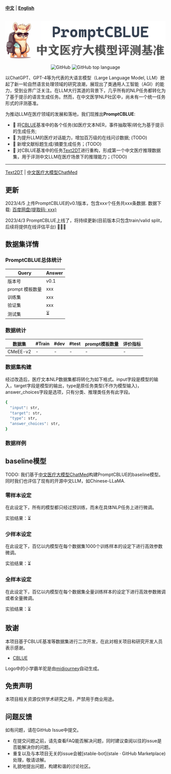 [**中文**](./README.md) | [**English**](./README_EN.md)

<p align="center">
    <br>
    <img src="./pics/promptCBLUE_banner_v0.png" width="600"/>
    <br>
</p>
<p align="center">
    <img alt="GitHub" src="https://img.shields.io/github/license/ymcui/Chinese-LLaMA-Alpaca.svg?color=blue&style=flat-square">
    <img alt="GitHub top language" src="https://img.shields.io/github/languages/top/ymcui/Chinese-LLaMA-Alpaca">
</p>


以ChatGPT、GPT-4等为代表的大语言模型（Large Language Model, LLM）掀起了新一轮自然语言处理领域的研究浪潮，展现出了类通用人工智能（AGI）的能力，受到业界广泛关注。在LLM大行其道的背景下，几乎所有的NLP任务都转化为了基于提示的语言生成任务。然而，在中文医学NLP社区中，尚未有一个统一任务形式的评测基准。

为推动LLM在医疗领域的发展和落地，我们现推出**PromptCBLUE**:

- 🚀 将[CBLUE](https://tianchi.aliyun.com/dataset/95414)基准中的各个任务(如医疗文本NER，事件抽取等)转化为基于提示的生成任务; 
- 🚀 为提升LLM的医疗对话能力，增加百万级的在线问诊数据; (TODO)
- 🚀 新增文献标题生成/摘要生成任务；(TODO)
- 🚀 对CBLUE基准中的任务[Text2DT](https://github.com/michael-wzhu/Text2DT_Baseline)进行重构，形成第一个中文医疗推理数据集，用于评测中文LLM在医疗场景下的推理能力；(TODO)


----

[Text2DT](https://github.com/michael-wzhu/Text2DT_Baseline) | [中文医疗大模型ChatMed](https://github.com/michael-wzhu/ChatMed)


## 更新

2023/4/5 上传PromptCBLUE的v0.1版本，包含xxx个任务共xxx条数据. 数据下载: [百度网盘(提取码: xxx)]()

2023/4/3 PromptCBLUE上线了，将持续更新(目前版本只包含train/valid split，后续将提供在线评估平台) 🎉🎉🎉




## 数据集详情

### PromptCBLUE总体统计

| Query       | Answer |
|-------------|--------|
| 版本号         | v0.1   |
| prompt 模板数量 | xxx    |
| 训练集         | xxx    |
| 验证集         | xxx    |
| 测试集         | ⏳      |



### 数据统计


| 数据集      | #Train | #dev | #test | prompt模板数量 | 评价指标 | 
|----------|--------|------|-------|-----------|------|
| CMeEE-v2 | -      | -    | -     | -         | -    |



### 数据集构建

经过改造后，医疗文本NLP数据集都将转化为如下格式。input字段是模型的输入，target字段是模型的输出，type是原任务类型(不作为模型输入)，answer_choices字段是选项，只有分类、推理类任务有此字段。

```bash
{
  "input": str,
  "target": str,
  "type": str,
  "answer_choices": str,
}
```


### 数据样例



## baseline模型

TODO: 我们基于[中文医疗大模型ChatMed](https://github.com/michael-wzhu/ChatMed)构建PromptCBLUE的baseline模型。同时我们也评估了现有的开源中文LLM，如Chinese-LLaMA.

### 零样本设定

在此设定下，所有的模型都只经过预训练，而未在具体NLP任务上进行微调。

实验结果：⏳

### 少样本设定

在此设定下，百亿以内模型在每个数据集1000个训练样本的设定下进行高效参数微调。

实验结果：⏳

### 全样本设定

在此设定下，百亿以内模型在每个数据集全量训练样本的设定下进行高效参数微调或者全量微调。

实验结果：⏳



## 致谢

本项目基于CBLUE基准等数据集进行二次开发，在此对相关项目和研究开发人员表示感谢。

- [CBLUE](https://tianchi.aliyun.com/dataset/95414)

Logo中的小学霸羊驼是由[midjourney](http://midjourney.com)自动生成。



## 免责声明

本项目相关资源仅供学术研究之用，严禁用于商业用途。



## 问题反馈
如有问题，请在GitHub Issue中提交。

- 在提交问题之前，请先查看FAQ能否解决问题，同时建议查阅以往的issue是否能解决你的问题。
- 重复以及与本项目无关的issue会被[stable-bot](stale · GitHub Marketplace)处理，敬请谅解。
- 礼貌地提出问题，构建和谐的讨论社区。